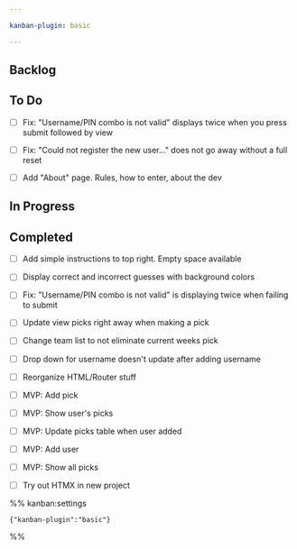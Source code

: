 ```yaml
---

kanban-plugin: basic

---
```


## Backlog



## To Do

- [ ] Fix: "Username/PIN combo is not valid" displays twice when you press submit followed by view
- [ ] Fix: "Could not register the new user..." does not go away without a full reset
- [ ] Add "About" page. Rules, how to enter, about the dev


## In Progress



## Completed

- [ ] Add simple instructions to top right. Empty space available
- [ ] Display correct and incorrect guesses with background colors
- [ ] Fix: "Username/PIN combo is not valid" is displaying twice when failing to submit
- [ ] Update view picks right away when making a pick
- [ ] Change team list to not eliminate current weeks pick
- [ ] Drop down for username doesn't update after adding username
- [ ] Reorganize HTML/Router stuff
- [ ] MVP: Add pick
- [ ] MVP: Show user's picks
- [ ] MVP: Update picks table when user added
- [ ] MVP: Add user
- [ ] MVP: Show all picks
- [ ] Try out HTMX in new project




%% kanban:settings
```
{"kanban-plugin":"basic"}
```
%%